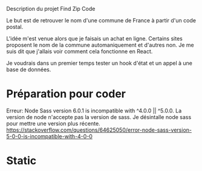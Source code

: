 Description du projet
Find Zip Code

Le but est de retrouver le nom d'une commune de France à partir d'un code postal.

L'idée m'est venue alors que je faisais un achat en ligne. Certains sites proposent le nom de la commune automaniquement et d'autres non. Je me suis dit que j'allais voir comment cela fonctionne en React. 

Je voudrais dans un premier temps tester un hook d'état et un appel à une base de données.

# Préparation pour coder

Erreur: Node Sass version 6.0.1 is incompatible with ^4.0.0 || ^5.0.0.
La version de node n'accepte pas la version de sass. Je désintalle node sass pour mettre une version plus récente.
https://stackoverflow.com/questions/64625050/error-node-sass-version-5-0-0-is-incompatible-with-4-0-0


# Static
